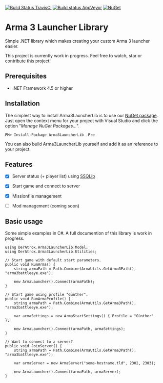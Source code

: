 [![Build Status TravisCI](https://travis-ci.org/DerAtrox/Arma3LauncherLib.svg?branch=master)](https://travis-ci.org/DerAtrox/Arma3LauncherLib)
[![Build status AppVeyor](https://ci.appveyor.com/api/projects/status/qaayarfd7urse6ds?svg=true)](https://ci.appveyor.com/project/DerAtrox/arma3launcherlib)
[![NuGet](https://img.shields.io/nuget/v/Arma3LauncherLib.svg)](https://www.nuget.org/packages/Arma3LauncherLib)

Arma 3 Launcher Library
=======================

Simple .NET library which makes creating your custom Arma 3 launcher easier.

This project is currently work in progress. Feel free to watch, star or contribute this project!

## Prerequisites ##
- .NET Framework 4.5 or higher

## Installation ##
The simplest way to install Arma3LauncherLib is to use our [NuGet package](https://www.nuget.org/packages/Arma3LauncherLib). Just open the context menu for your project with Visual Studio and click the option "*Manage NuGet Packages...*".

```
PM> Install-Package Arma3LauncherLib -Pre
```

You can also build Arma3LauncherLib yourself and add it as an reference to your project.

## Features ##
- [x] Server status (+ player list) using [SSQLib](https://github.com/leewalkergm/ssqlib/)
- [x] Start game and connect to server
- [x] Missionfile management
- [ ] Mod management (coming soon)


## Basic usage ##
Some simple examples in C#. A full documention of this library is work in progress.
```
using DerAtrox.Arma3LauncherLib.Model;
using DerAtrox.Arma3LauncherLib.Utilities;

// Start game with default start parameters.
public void RunArma() {
	string armaPath = Path.Combine(ArmaUtils.GetArma3Path(), "arma3battleeye.exe");

    new ArmaLauncher().Connect(armaPath);
}

// Start game using profile "Günther".
public void RunArmaProfile() {
	string armaPath = Path.Combine(ArmaUtils.GetArma3Path(), "arma3battleeye.exe");

    var armaSettings = new ArmaStartSettings() { Profile = "Günther" };

    new ArmaLauncher().Connect(armaPath, armaSettings);
}

// Want to connect to a server?
public void JoinServer() {
    string armaPath = Path.Combine(ArmaUtils.GetArma3Path(), "arma3battleeye.exe");

    var armaServer = new ArmaServer("some-hostname.tld", 2302, 2303);

    new ArmaLauncher().Connect(armaPath, armaServer);
}
```
